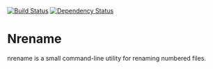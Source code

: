 [![Build Status](https://secure.travis-ci.org/vderyagin/nrename.png)](http://travis-ci.org/vderyagin/nrename)
[![Dependency Status](https://gemnasium.com/vderyagin/nrename.png)](https://gemnasium.com/vderyagin/nrename)

# Nrename

nrename is a small command-line utility for renaming numbered files.
